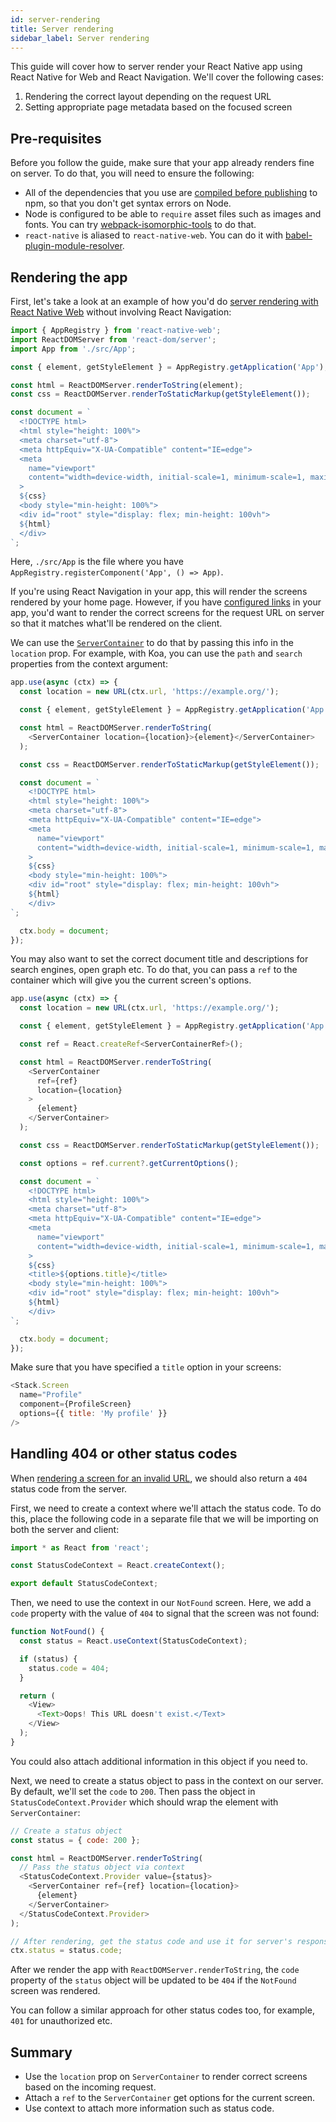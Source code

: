 ```yaml
---
id: server-rendering
title: Server rendering
sidebar_label: Server rendering
---
```


This guide will cover how to server render your React Native app using React Native for Web and React Navigation. We'll cover the following cases:

1. Rendering the correct layout depending on the request URL
2. Setting appropriate page metadata based on the focused screen

## Pre-requisites

Before you follow the guide, make sure that your app already renders fine on server. To do that, you will need to ensure the following:

- All of the dependencies that you use are [compiled before publishing](https://github.com/react-native-community/bob) to npm, so that you don't get syntax errors on Node.
- Node is configured to be able to `require` asset files such as images and fonts. You can try [webpack-isomorphic-tools](https://github.com/catamphetamine/webpack-isomorphic-tools) to do that.
- `react-native` is aliased to `react-native-web`. You can do it with [babel-plugin-module-resolver](https://github.com/tleunen/babel-plugin-module-resolver).

## Rendering the app

First, let's take a look at an example of how you'd do [server rendering with React Native Web](http://necolas.github.io/react-native-web/docs/?path=/docs/guides-server-side--page) without involving React Navigation:

```js
import { AppRegistry } from 'react-native-web';
import ReactDOMServer from 'react-dom/server';
import App from './src/App';

const { element, getStyleElement } = AppRegistry.getApplication('App');

const html = ReactDOMServer.renderToString(element);
const css = ReactDOMServer.renderToStaticMarkup(getStyleElement());

const document = `
  <!DOCTYPE html>
  <html style="height: 100%">
  <meta charset="utf-8">
  <meta httpEquiv="X-UA-Compatible" content="IE=edge">
  <meta
    name="viewport"
    content="width=device-width, initial-scale=1, minimum-scale=1, maximum-scale=1.00001, viewport-fit=cover"
  >
  ${css}
  <body style="min-height: 100%">
  <div id="root" style="display: flex; min-height: 100vh">
  ${html}
  </div>
`;
```

Here, `./src/App` is the file where you have `AppRegistry.registerComponent('App', () => App)`.

If you're using React Navigation in your app, this will render the screens rendered by your home page. However, if you have [configured links](configuring-links.md) in your app, you'd want to render the correct screens for the request URL on server so that it matches what'll be rendered on the client.

We can use the [`ServerContainer`](server-container.md) to do that by passing this info in the `location` prop. For example, with Koa, you can use the `path` and `search` properties from the context argument:

```js
app.use(async (ctx) => {
  const location = new URL(ctx.url, 'https://example.org/');

  const { element, getStyleElement } = AppRegistry.getApplication('App');

  const html = ReactDOMServer.renderToString(
    <ServerContainer location={location}>{element}</ServerContainer>
  );

  const css = ReactDOMServer.renderToStaticMarkup(getStyleElement());

  const document = `
    <!DOCTYPE html>
    <html style="height: 100%">
    <meta charset="utf-8">
    <meta httpEquiv="X-UA-Compatible" content="IE=edge">
    <meta
      name="viewport"
      content="width=device-width, initial-scale=1, minimum-scale=1, maximum-scale=1.00001, viewport-fit=cover"
    >
    ${css}
    <body style="min-height: 100%">
    <div id="root" style="display: flex; min-height: 100vh">
    ${html}
    </div>
`;

  ctx.body = document;
});
```

You may also want to set the correct document title and descriptions for search engines, open graph etc. To do that, you can pass a `ref` to the container which will give you the current screen's options.

```js
app.use(async (ctx) => {
  const location = new URL(ctx.url, 'https://example.org/');

  const { element, getStyleElement } = AppRegistry.getApplication('App');

  const ref = React.createRef<ServerContainerRef>();

  const html = ReactDOMServer.renderToString(
    <ServerContainer
      ref={ref}
      location={location}
    >
      {element}
    </ServerContainer>
  );

  const css = ReactDOMServer.renderToStaticMarkup(getStyleElement());

  const options = ref.current?.getCurrentOptions();

  const document = `
    <!DOCTYPE html>
    <html style="height: 100%">
    <meta charset="utf-8">
    <meta httpEquiv="X-UA-Compatible" content="IE=edge">
    <meta
      name="viewport"
      content="width=device-width, initial-scale=1, minimum-scale=1, maximum-scale=1.00001, viewport-fit=cover"
    >
    ${css}
    <title>${options.title}</title>
    <body style="min-height: 100%">
    <div id="root" style="display: flex; min-height: 100vh">
    ${html}
    </div>
`;

  ctx.body = document;
});
```

Make sure that you have specified a `title` option in your screens:

```js
<Stack.Screen
  name="Profile"
  component={ProfileScreen}
  options={{ title: 'My profile' }}
/>
```

## Handling 404 or other status codes

When [rendering a screen for an invalid URL](configuring-links.md#handling-unmatched-routes-or-404), we should also return a `404` status code from the server.

First, we need to create a context where we'll attach the status code. To do this, place the following code in a separate file that we will be importing on both the server and client:

```js
import * as React from 'react';

const StatusCodeContext = React.createContext();

export default StatusCodeContext;
```

Then, we need to use the context in our `NotFound` screen. Here, we add a `code` property with the value of `404` to signal that the screen was not found:

```js
function NotFound() {
  const status = React.useContext(StatusCodeContext);

  if (status) {
    status.code = 404;
  }

  return (
    <View>
      <Text>Oops! This URL doesn't exist.</Text>
    </View>
  );
}
```

You could also attach additional information in this object if you need to.

Next, we need to create a status object to pass in the context on our server. By default, we'll set the `code` to `200`. Then pass the object in `StatusCodeContext.Provider` which should wrap the element with `ServerContainer`:

```js
// Create a status object
const status = { code: 200 };

const html = ReactDOMServer.renderToString(
  // Pass the status object via context
  <StatusCodeContext.Provider value={status}>
    <ServerContainer ref={ref} location={location}>
      {element}
    </ServerContainer>
  </StatusCodeContext.Provider>
);

// After rendering, get the status code and use it for server's response
ctx.status = status.code;
```

After we render the app with `ReactDOMServer.renderToString`, the `code` property of the `status` object will be updated to be `404` if the `NotFound` screen was rendered.

You can follow a similar approach for other status codes too, for example, `401` for unauthorized etc.

## Summary

- Use the `location` prop on `ServerContainer` to render correct screens based on the incoming request.
- Attach a `ref` to the `ServerContainer` get options for the current screen.
- Use context to attach more information such as status code.

